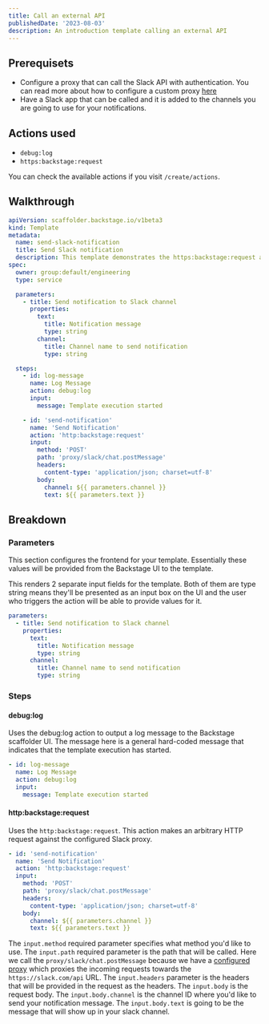 ```yaml
---
title: Call an external API
publishedDate: '2023-08-03'
description: An introduction template calling an external API
---
```


## Prerequisets

- Configure a proxy that can call the Slack API with authentication. You can read more about how to configure a custom proxy [here](/docs/custom-plugins/connectivity/proxy/)
- Have a Slack app that can be called and it is added to the channels you are going to use for your notifications.

## Actions used

- `debug:log`
- `https:backstage:request`

You can check the available actions if you visit `/create/actions`.

## Walkthrough

```yaml
apiVersion: scaffolder.backstage.io/v1beta3
kind: Template
metadata:
  name: send-slack-notification
  title: Send Slack notification
  description: This template demonstrates the https:backstage:request action by calling a configured proxy to send a request towards the Slack API to send a notification to the selected channel
spec:
  owner: group:default/engineering
  type: service

  parameters:
    - title: Send notification to Slack channel
      properties:
        text:
          title: Notification message
          type: string
        channel:
          title: Channel name to send notification
          type: string

  steps:
    - id: log-message
      name: Log Message
      action: debug:log
      input:
        message: Template execution started

    - id: 'send-notification'
      name: 'Send Notification'
      action: 'http:backstage:request'
      input:
        method: 'POST'
        path: 'proxy/slack/chat.postMessage'
        headers:
          content-type: 'application/json; charset=utf-8'
        body:
          channel: ${{ parameters.channel }}
          text: ${{ parameters.text }}
```

## Breakdown

### Parameters

This section configures the frontend for your template. Essentially these values will be provided from the Backstage UI to the template.

This renders 2 separate input fields for the template. Both of them are type string means they'll be presented as an input box on the UI and the user who triggers the action will be able to provide values for it.

```yaml
parameters:
  - title: Send notification to Slack channel
    properties:
      text:
        title: Notification message
        type: string
      channel:
        title: Channel name to send notification
        type: string
```

### Steps

#### debug:log

Uses the debug:log action to output a log message to the Backstage scaffolder UI. The message here is a general hard-coded message that indicates that the template execution has started.

```yaml
- id: log-message
  name: Log Message
  action: debug:log
  input:
    message: Template execution started
```

#### http:backstage:request

Uses the `http:backstage:request`. This action makes an arbitrary HTTP request against the configured Slack proxy.

```yaml
- id: 'send-notification'
  name: 'Send Notification'
  action: 'http:backstage:request'
  input:
    method: 'POST'
    path: 'proxy/slack/chat.postMessage'
    headers:
      content-type: 'application/json; charset=utf-8'
    body:
      channel: ${{ parameters.channel }}
      text: ${{ parameters.text }}
```

The `input.method` required parameter specifies what method you'd like to use.
The `input.path` required parameter is the path that will be called. Here we call the `proxy/slack/chat.postMessage` because we have a [configured proxy](/docs/custom-plugins/connectivity/proxy/) which proxies the incoming requests towards the `https://slack.com/api` URL.
The `input.headers` parameter is the headers that will be provided in the request as the headers.
The `input.body` is the request body.
The `input.body.channel` is the channel ID where you'd like to send your notification message.
The `input.body.text` is going to be the message that will show up in your slack channel.
